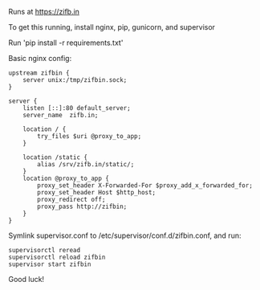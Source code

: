 Runs at https://zifb.in

To get this running, install nginx, pip, gunicorn, and supervisor

Run 'pip install -r requirements.txt'


Basic nginx config: 

    upstream zifbin {
        server unix:/tmp/zifbin.sock;
    }

    server {
        listen [::]:80 default_server;
        server_name  zifb.in;

        location / {
            try_files $uri @proxy_to_app;
        }
    
        location /static {
            alias /srv/zifb.in/static/;
        }
        location @proxy_to_app {
            proxy_set_header X-Forwarded-For $proxy_add_x_forwarded_for;
            proxy_set_header Host $http_host;
            proxy_redirect off;
            proxy_pass http://zifbin;
        }
    }


Symlink supervisor.conf to /etc/supervisor/conf.d/zifbin.conf, and run:
    
    supervisorctl reread
    supervisorctl reload zifbin
    supervisor start zifbin


Good luck!
